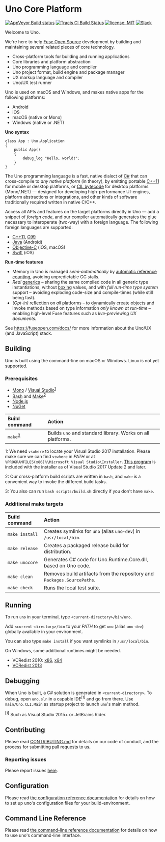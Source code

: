 # Uno Core Platform
[![AppVeyor Build status](https://ci.appveyor.com/api/projects/status/github/fuse-open/uno?branch=master&svg=true)](https://ci.appveyor.com/project/fusetools/uno/branch/master)
[![Tracis CI Build Status](https://travis-ci.org/fuse-open/uno.svg?branch=master)](https://travis-ci.org/fuse-open/uno)
[![license: MIT](https://img.shields.io/github/license/fuse-open/uno.svg)](LICENSE.txt)
[![Slack](https://img.shields.io/badge/chat-on%20slack-blue.svg)](https://slackcommunity.fusetools.com/)

Welcome to Uno.

We're here to help [Fuse Open Source] development by building and maintaining several related pieces of core technology.
* Cross-platform tools for building and running applications
* Core libraries and platform abstraction
* Uno programming language and compiler
* Uno project format, build engine and package manager
* UX markup language and compiler
* Uno/UX test runner

Uno is used on macOS and Windows, and makes native apps for the following platforms:
* Android
* iOS
* macOS (native or Mono)
* Windows (native or .NET)

**Uno syntax**
```uno
class App : Uno.Application
{
    public App()
    {
        debug_log "Hello, world!";
    }
}
```

The Uno programming language is a fast, native dialect of [C#] that can cross-compile to *any native platform* (in theory),
by emitting portable [C++11] for mobile or desktop platforms, or [CIL bytecode] for desktop platforms (Mono/.NET) —
designed for developing high-performance UI-engines, platform abstractions or integrations, and other kinds of
software traditionally required written in native C/C++.

Access all APIs and features on the target platforms directly in Uno — add a snippet of *foreign code*, and
our compiler automatically generates the glue necessary to interoperate (two-way) with a foreign language.
The following foreign languages are supported:
* [C++11], [C99]
* [Java] (Android)
* [Objective-C] (iOS, macOS)
* [Swift] (iOS)

[Fuse Open Source]: https://fuseopen.com/
[C#]: https://en.wikipedia.org/wiki/C_Sharp_(programming_language)
[C++11]: https://en.wikipedia.org/wiki/C++11
[C99]: https://en.wikipedia.org/wiki/C99
[CIL bytecode]: https://en.wikipedia.org/wiki/Common_Intermediate_Language
[Java]: https://en.wikipedia.org/wiki/Java_(programming_language)
[Objective-C]: https://en.wikipedia.org/wiki/Objective-C
[Swift]: https://en.wikipedia.org/wiki/Swift_(programming_language)

**Run-time features**
* Memory in Uno is managed *semi-automatically* by [automatic reference counting], avoiding unpredictable GC stalls.
* *Real* [generics] – sharing the same compiled code in all generic type instantiations, without [boxing] values, and with
  *full run-time type system* support – avoiding exploding code-size and compile-times (while still being fast).
* *(Opt-in)* [reflection] on *all* platforms – to dynamically create objects and invoke methods based on type information
  *only known at run-time* – enabling high-level Fuse features such as *live-previewing UX documents*.

[automatic reference counting]: https://en.wikipedia.org/wiki/Automatic_Reference_Counting
[boxing]: https://en.wikipedia.org/wiki/Object_type_(object-oriented_programming)#Boxing
[generics]: https://en.wikipedia.org/wiki/Generic_programming
[reflection]: https://en.wikipedia.org/wiki/Reflection_(computer_programming)

See https://fuseopen.com/docs/ for more information about the Uno/UX (and JavaScript) stack.

## Building

Uno is built using the command-line on macOS or Windows. Linux is not yet supported.

### Prerequisites

- [Mono](http://www.mono-project.com/download/) / [Visual Studio](https://www.visualstudio.com/downloads/)<sup>[1](#win-prereq-1)</sup>
- [Bash](http://www.msys2.org/) and [Make](http://gnuwin32.sourceforge.net/packages/make.htm)<sup>[2](#win-prereq-2)</sup>
- [Node.js](https://nodejs.org/en/download/)
- [NuGet](https://www.nuget.org/downloads/)

| Build command                       | Action                                                                  |
|:------------------------------------|:------------------------------------------------------------------------|
| `make`<sup>[3](#win-prereq-3)</sup> | Builds `uno` and standard library. Works on all platforms.              |

<a name="win-prereq-1">1</a>: We need `vswhere` to locate your Visual Studio 2017 installation. Please make sure we can find `vswhere` in *PATH*
or at `%PROGRAMFILES(x86)%\Microsoft Visual Studio\Installer`. [This program](https://github.com/Microsoft/vswhere)
is included with the installer as of Visual Studio 2017 Update 2 and later.

<a name="win-prereq-2">2</a>: Our cross-platform build scripts are written in `bash`, and `make` is a convenient way to invoke the different build tasks.

<a name="win-prereq-3">3</a>: You also can run `bash scripts/build.sh` directly if you don't have `make`.

### Additional make targets

| Build command   | Action                                                                  |
|:----------------|:------------------------------------------------------------------------|
| `make install`  | Creates symlinks for `uno` (alias `uno-dev`) in `/usr/local/bin`.       |
| `make release`  | Creates a packaged release build for distribution.                      |
| `make unocore`  | Generates C# code for Uno.Runtime.Core.dll, based on Uno code.          |
| `make clean`    | Removes build artifacts from the repository and `Packages.SourcePaths`. |
| `make check`    | Runs the local test suite.                                              |

## Running

To run `uno` in your terminal, type `<current-directory>/bin/uno`.

Add `<current-directory>/bin` to your *PATH* to get `uno` (alias `uno-dev`) globally available in your environment.

You can also type `make install` if you want symlinks in `/usr/local/bin`.

On Windows, some additional runtimes might be needed.
* VCRedist 2010: [x86](https://www.microsoft.com/en-us/download/details.aspx?id=5555), [x64](https://www.microsoft.com/en-US/Download/confirmation.aspx?id=14632)
* [VCRedist 2013](https://www.microsoft.com/en-gb/download/details.aspx?id=40784)

## Debugging

When Uno is built, a C# solution is generated in `<current-directory>`.
To debug, open `uno.sln` in a capable
IDE<sup>[1]</sup> and go from there. Use `main/Uno.CLI.Main` as startup
project to launch `uno`'s main method.

<sup>[1]</sup> Such as Visual Studio 2015+ or JetBrains Rider.

## Contributing

Please read [CONTRIBUTING.md](CONTRIBUTING.md) for details on our code of
conduct, and the process for submitting pull requests to us.

### Reporting issues

Please report issues [here](https://github.com/fuse-open/uno/issues).

## Configuration

Please read [the configuration reference documentation][doc1] for details on how to
set up uno's configuration files for your build-environment.

## Command Line Reference

Please read [the command-line reference documentation][doc2] for details on how to
use uno's command-line interface.

[doc1]: Documentation/Configuration.md
[doc2]: Documentation/CommandLineReference.md
